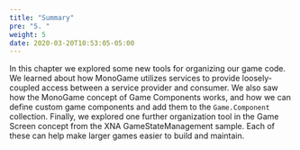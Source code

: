 ```yaml
---
title: "Summary"
pre: "5. "
weight: 5
date: 2020-03-20T10:53:05-05:00
---
```


In this chapter we explored some new tools for organizing our game code.  We learned about how MonoGame utilizes services to provide loosely-coupled access between a service provider and consumer.  We also saw how the MonoGame concept of Game Components works, and how we can define custom game components and add them to the `Game.Component` collection.  Finally, we explored one further organization tool in the Game Screen concept from the XNA GameStateManagement sample.  Each of these can help make larger games easier to build and maintain.